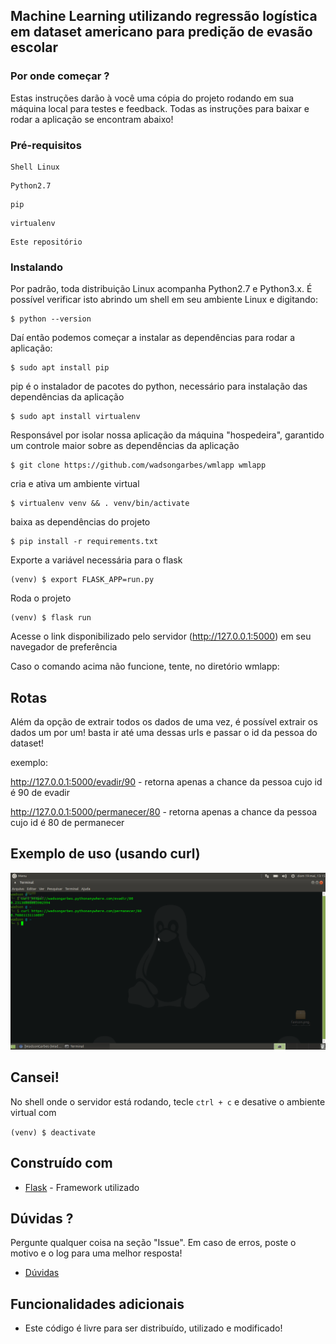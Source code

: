 ## Machine Learning utilizando regressão logística em dataset americano para predição de evasão escolar

### Por onde começar ?

Estas instruções darão à você uma cópia do projeto rodando em sua máquina local para testes e feedback. Todas as instruções para baixar e rodar a aplicação se encontram abaixo!
### Pré-requisitos

```
Shell Linux 
```
```
Python2.7
```
```
pip
```
```
virtualenv
```
```
Este repositório
```

### Instalando

Por padrão, toda distribuição Linux acompanha Python2.7 e Python3.x. É possível verificar isto abrindo um shell em seu ambiente Linux e digitando:

```
$ python --version
```

Daí então podemos começar a instalar as dependências para rodar a aplicação:

```
$ sudo apt install pip
```

pip é o instalador de pacotes do python, necessário para instalação das dependências da aplicação

```
$ sudo apt install virtualenv
```

Responsável por isolar nossa aplicação da máquina "hospedeira", garantido um controle maior sobre as dependências da aplicação

```
$ git clone https://github.com/wadsongarbes/wmlapp wmlapp
```

cria e ativa um ambiente virtual

```
$ virtualenv venv && . venv/bin/activate
```

baixa as dependências do projeto

```
$ pip install -r requirements.txt
```

Exporte a variável necessária para o flask

```
(venv) $ export FLASK_APP=run.py
```

Roda o projeto

```
(venv) $ flask run
```

Acesse o link disponibilizado pelo servidor (http://127.0.0.1:5000) em seu navegador de preferência

Caso o comando acima não funcione, tente, no diretório wmlapp:
## Rotas

Além da opção de extrair todos os dados de uma vez, é possível extrair os dados um por um!
basta ir até uma dessas urls e passar o id da pessoa do dataset!

exemplo:

http://127.0.0.1:5000/evadir/90 - retorna apenas a chance da pessoa cujo id é 90 de evadir

http://127.0.0.1:5000/permanecer/80 - retorna apenas a chance da pessoa cujo id é 80 de permanecer

## Exemplo de uso (usando curl)

![Screenshot](curl.png)

## Cansei!

No shell onde o servidor está rodando, tecle `ctrl + c` e desative o ambiente virtual com

`(venv) $ deactivate`

## Construído com

* [Flask](http://www.http://flask.pocoo.org/) - Framework utilizado

## Dúvidas ?

Pergunte qualquer coisa na seção "Issue". Em caso de erros, poste o motivo e o log para uma melhor resposta!

* [Dúvidas](https://github.com/WadsonGarbes/FingerInspector/issues)

## Funcionalidades adicionais

* Este código é livre para ser distribuído, utilizado e modificado!

